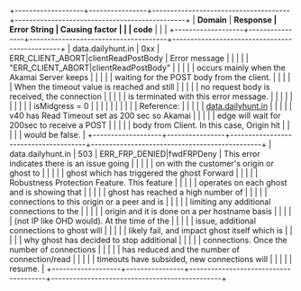 +-------------------+----------------+--------------------------------------+-----------------------------------------------+
| **Domain**        | **Response     | **Error String**                     | **Causing factor**                            |
|                   | code**         |                                      |                                               |
+-------------------+----------------+--------------------------------------+-----------------------------------------------+
| data.dailyhunt.in | 0xx            | ERR_CLIENT_ABORT\|clientReadPostBody | Error message                                 |
|                   |                |                                      | \"ERR_CLIENT_ABORT\|clientReadPostBody\"      |
|                   |                |                                      | occurs mainly when the Akamai Server keeps    |
|                   |                |                                      | waiting for the POST body from the client.    |
|                   |                |                                      | When the timeout value is reached and still   |
|                   |                |                                      | no request body is received, the connection   |
|                   |                |                                      | is terminated with this error message.        |
|                   |                |                                      |                                               |
|                   |                |                                      | isMidgress = 0                                |
|                   |                |                                      |                                               |
|                   |                |                                      | Reference:                                    |
|                   |                |                                      | [data.dailyhunt.in](http://data.dailyhunt.in) |
|                   |                |                                      | v40 has Read Timeout set as 200 sec so Akamai |
|                   |                |                                      | edge will wait for 200sec to receive a POST   |
|                   |                |                                      | body from Client. In this case, Origin hit    |
|                   |                |                                      | would be false.                               |
+-------------------+----------------+--------------------------------------+-----------------------------------------------+
| data.dailyhunt.in | 503            | ERR_FRP_DENIED\|fwdFRPDeny           | This error indicates there is an issue going  |
|                   |                |                                      | on with the customer\'s origin or ghost to    |
|                   |                |                                      | ghost which has triggered the ghost Forward   |
|                   |                |                                      | Robustness Protection Feature. This feature   |
|                   |                |                                      | operates on each ghost and is showing that    |
|                   |                |                                      | ghost has reached a high number of            |
|                   |                |                                      | connections to this origin or a peer and is   |
|                   |                |                                      | limiting any additional connections to the    |
|                   |                |                                      | origin and it is done on a per hostname basis |
|                   |                |                                      | (not IP like OHD would). At the time of the   |
|                   |                |                                      | issue, additional connections to ghost will   |
|                   |                |                                      | likely fail, and impact ghost itself which is |
|                   |                |                                      | why ghost has decided to stop additional      |
|                   |                |                                      | connections. Once the number of connections   |
|                   |                |                                      | has reduced and the number of connection/read |
|                   |                |                                      | timeouts have subsided, new connections will  |
|                   |                |                                      | resume.                                       |
+-------------------+----------------+--------------------------------------+-----------------------------------------------+
